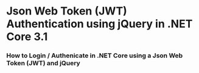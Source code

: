 # Json Web Token (JWT) Authentication using jQuery in .NET Core 3.1

### How to Login / Authenicate in .NET Core using a Json Web Token (JWT) and jQuery
<code>
     <script type="text/javascript">

        $(document).ready(function () {

            // ### TODO: Change this to the url of your api server
            const apiUrl = 'https://localhost:44395';

            const public_key = "d62c03a2-57b6-4e14-8153-d05d3aa9ab10";

            const data = { "UserName": "Kingsley", Password: "..gmail.com", RememberMe: true };

            const login = { auth_site: public_key, login: data, username: data.UserName, password: data.Password, rememberme: data.RememberMe };

            const self = this;

            const getUsers = function (url, jwt) {

                return $.ajax({
                        method: 'post',
                        url: url + "/account/getusers",
                        body: JSON.stringify({}),
                        headers: {
                            'Authorization': 'Bearer ' + jwt.token
                        }
                    })
                    .done(function (users) {
                        console.log({ "getUsers > Success ...": users });
                    })
                    .fail(function (xhr, status, error) {
                        console.log({ "getUsers > Error ...": xhr.responseText, status: status, error: error });
                    });
                }

            const authenticate = function (url, login) {
                return $.ajax({
                    method: 'post',
                    url: url + "/account/login",
                    headers: login,
                    body: JSON.stringify({})
                });
            }

            authenticate(apiUrl, login).done(function (jwt) {
                console.log({ "Authentication done > ": jwt });

                setTimeout(
                    function () {
                        getUsers(apiUrl, jwt);
                    }, 5000);

            }).fail(function (xhr, status, error) {
                console.log({ "Authentication > Error ...": xhr.responseText, status: status, error: error });
            });

        });

    </script>
</code>
